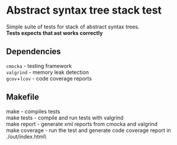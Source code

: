 # Abstract syntax tree stack test
Simple suite of tests for stack of abstract syntax trees.\
**Tests expects that ast works correctly**

## Dependencies
`cmocka` - testing framework\
`valgrind` - memory leak detection\
`gcov`+`lcov` - code coverage reports

## Makefile
make - compiles tests\
make tests - compile and run tests with valgrind\
make report - generate xml reports from cmocka and valgrind\
make coverage - run the test and generate code coverage report in ./out/index.html\
